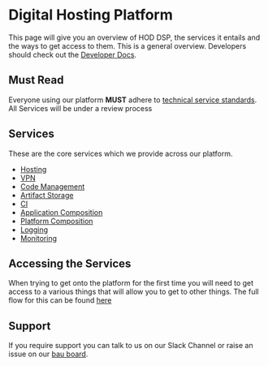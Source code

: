 # Digital Hosting Platform

This page will give you an overview of HOD DSP, the services it entails and the ways to get access to them. This is a general overview. Developers should check out the [Developer Docs](https://github.com/UKHomeOffice/hosting-platform/tree/master/developer-docs).

## **Must Read**
Everyone using our platform **MUST** adhere to [technical service standards](https://github.com/UKHomeOffice/technical-service-requirements/blob/master/docs/ci.md).
All Services will be under a review process

## Services
These are the core services which we provide across our platform.

* [Hosting](docs/hosting.md)
* [VPN](docs/authd.md)
* [Code Management](docs/code.md)
* [Artifact Storage](docs/artifacts.md)
* [CI](docs/ci.md)
* [Application Composition](docs/application.md)
* [Platform Composition](docs/platformcomp.md)
* [Logging](docs/logging.md)
* [Monitoring](docs/metrics.md)

## Accessing the Services
When trying to get onto the platform for the first time you will need to get access to a various things that will allow you to get to other things. The full flow for this can be found [here](docs/newuser.md)

## Support
If you require support you can talk to us on our Slack Channel or raise an issue on our [bau board](https://github.com/UKHomeOffice/hosting-platform-bau).
